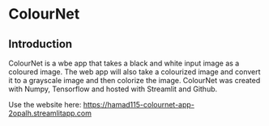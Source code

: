 # ColourNet

## Introduction

ColourNet is a wbe app that takes a black and white input image as a coloured image. The web app will also take a colourized image and convert it to a grayscale image and then colorize the image. ColourNet was created with Numpy, Tensorflow and hosted with Streamlit and Github.

Use the website here: https://hamad115-colournet-app-2opalh.streamlitapp.com
